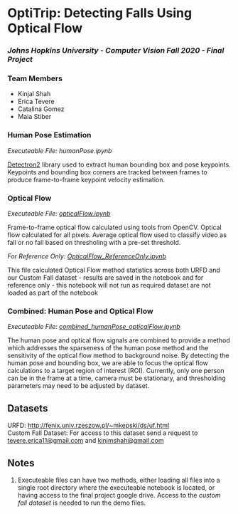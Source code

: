 # OptiTrip: Detecting Falls Using Optical Flow 
### _Johns Hopkins University - Computer Vision Fall 2020 - Final Project_

### Team Members
- Kinjal Shah
- Erica Tevere
- Catalina Gomez
- Maia Stiber

### Human Pose Estimation
_Executeable File: humanPose.ipynb_

[Detectron2](https://github.com/facebookresearch/detectron2) library used to extract human bounding box and pose keypoints. Keypoints and bounding box corners are tracked between frames to produce frame-to-frame keypoint velocity estimation.

### Optical Flow 
_Executeable File: [opticalFlow.ipynb](https://github.com/kinjmshah/OptiTrip-Fall-Detection/blob/main/opticalFlow.ipynb)_

Frame-to-frame optical flow calculated using tools from OpenCV. Optical flow calculated for all pixels. Average optical flow used to classify video as fall or no fall based on thresholing with a pre-set threshold.

_For Reference Only: [OpticalFlow_ReferenceOnly.ipynb](https://github.com/kinjmshah/OptiTrip-Fall-Detection/blob/main/opticalFlow_referenceOnly.ipynb)_       

This file calculated Optical Flow method statistics across both URFD and our Custom Fall dataset - results are saved in the notebook and for reference only - this notebook will not run as required dataset are not loaded as part of the notebook

### Combined: Human Pose and Optical Flow 
_Executeable File: [combined_humanPose_opticalFlow.ipynb](https://github.com/kinjmshah/OptiTrip-Fall-Detection/blob/main/combined_humanPose_opticalFlow.ipynb)_

The human pose and optical flow signals are combined to provide a method which addresses the sparseness of the human pose method and the sensitivity of the optical flow method to background noise. By detecting the human pose and bounding box, we are able to focus the optical flow calculations to a target region of interest (ROI). Currently, only one person can be in the frame at a time, camera must be stationary, and thresholding parameters may need to be adjusted by dataset. 

## Datasets
URFD: http://fenix.univ.rzeszow.pl/~mkepski/ds/uf.html                 
Custom Fall Dataset: For access to this dataset send a request to tevere.erica11@gmail.com and kinjmshah@gmail.com

## Notes
1. Executeable files can have two methods, either loading all files into a single root directory where the executeable notebook is located, or having access to the final project google drive. Access to the _custom fall dataset_ is needed to run the demo files. 


